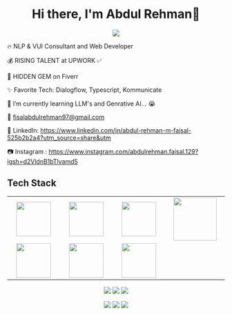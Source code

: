 <body>
  <div align="center">
    <h1> Hi there, I'm Abdul Rehman👋<a href="https://hammad-air.github.io/hammad/"></h1>
  </div>
<p align="center">
<a href="https://github.com/hammad-air"><img src="https://readme-typing-svg.herokuapp.com/?lines=NLP+and+Web+Developer;Front+End+Developer;Chatbot+Developer&font=Roboto&size=26&duration=3500&pause=500&center=true&width=500&height=50&color=eab676"></a>
	
<!-- ## My WordPress Course 
- [Mubashar Nouman](https://www.youtube.com/channel/UC6lUUWMyuiibsJzV8BNdaEQ)
 -->



🔥 NLP & VUI Consultant and Web Developer 
	
💰 RISING TALENT at UPWORK ✅

💸 HIDDEN GEM on Fiverr
	

✨ Favorite Tech: Dialogflow, Typescript, Kommunicate

📓 I’m currently learning LLM's and Genrative AI... 😭

📧 fisalabdulrehman97@gmail.com

💼 LinkedIn: https://www.linkedin.com/in/abdul-rehman-m-faisal-525b2b2a4?utm_source=share&utm

📷 Instagram : https://www.instagram.com/abdulrehman.faisal.129?igsh=d2VldnB1bTlvamd5
 
<h2>Tech Stack</h2>

<table width="100">
<tr>
    <td align='center' width="200">
        <img src="https://www.svgrepo.com/show/353648/dialogflow.svg" width="80">
    </td>

  <td align='center' width="200">
        <img src="https://upload.wikimedia.org/wikipedia/commons/thumb/c/cb/Google_Assistant_logo.svg/1200px-Google_Assistant_logo.svg.png"  width="80">
    </td>
 <td align='center' width="200">
        <img src="https://github.com/abranhe/programming-languages-logos/blob/master/src/javascript/javascript.svg" width="80">
    </td>
 <td align='center' width="200">
        <img src="https://fiverr-res.cloudinary.com/npm-assets/layout-server/fiverr-og-logo.5fd6463.png" width="100">
    </td>
<!--  <td align='center' width="200">
        <img src="https://www.vectorlogo.zone/logos/reactjs/reactjs-ar21.svg">
    </td> -->
 
</tr>
 
<tr>
    <td align='center'>
        <img src="https://upload.wikimedia.org/wikipedia/commons/thumb/3/38/HTML5_Badge.svg/600px-HTML5_Badge.svg.png"  width="80">
    </td>
    <td align='center'>
        <img src="https://upload.wikimedia.org/wikipedia/commons/thumb/4/4c/Typescript_logo_2020.svg/1200px-Typescript_logo_2020.svg.png" width="80">
    </td>
 <td align='center'>
        <img src="https://github.com/bestofjs/bestofjs-webui/blob/master/public/logos/vscode.svg" width="80">
    </td>
<!--      <td align='center'>
        <img src="https://download.logo.wine/logo/Amazon_Alexa/Amazon_Alexa-Logo.wine.png">
    </td> -->
</tr>
 

    
</table>
</p>
<p align="center">
  <a href="https://www.linkedin.com/in/abdul-rehman-m-faisal-525b2b2a4?utm_source=share&utm"><img src="https://img.shields.io/badge/-abdul-rehman-m-faisal-525b2b2a4?style=flat&logo=Linkedin&logoColor=white"/></a>
<a href="mailto:faisalabdulrehman97@gmail.com"><img src="https://img.shields.io/badge/-faisalabdulrehman97@gmail.com-D14836?style=flat&logo=Gmail&logoColor=white"/></a>
<a href=" https://www.instagram.com/abdulrehman.faisal.129?igsh=d2VldnB1bTlvamd5"><img src="https://img.shields.io/badge/-@abdulrehman.faisal.129-E4405F?style=flat&logo=Instagram&logoColor=white"/></a>
 </p>
</p>
<p align="center">
<a href="https://www.linkedin.com/in/hammad-nadeem-6673981b5/"><img src="https://img.shields.io/badge/-Hammad%20Sheikh-0077B5?style=flat&logo=Linkedin&logoColor=white"/></a>
<a href="mailto:hammadn788@gmail.com"><img src="https://img.shields.io/badge/-hammadn788@gmail.com-D14836?style=flat&logo=Gmail&logoColor=white"/></a>
<a href="https://www.instagram.com/hammad2980/"><img src="https://img.shields.io/badge/-@hammad2980-E4405F?style=flat&logo=Instagram&logoColor=white"/></a>
 </p>
 
<br>
